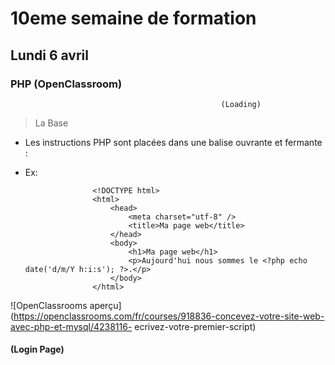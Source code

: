 # 10eme semaine de formation

## Lundi 6 avril

### PHP (OpenClassroom)

                                                   (Loading)





> La Base
 
 - Les instructions PHP sont placées dans une balise ouvrante et fermante : <?php ?>
 - Ex: 
 
                      <!DOCTYPE html>
                      <html>
                          <head>
                              <meta charset="utf-8" />
                              <title>Ma page web</title>
                          </head>
                          <body>
                              <h1>Ma page web</h1>
                              <p>Aujourd'hui nous sommes le <?php echo date('d/m/Y h:i:s'); ?>.</p>
                          </body>
                      </html>



![OpenClassrooms aperçu](https://openclassrooms.com/fr/courses/918836-concevez-votre-site-web-avec-php-et-mysql/4238116-
ecrivez-votre-premier-script)
                      

#### (Login Page) 
